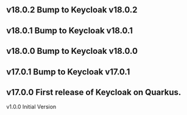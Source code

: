 v18.0.2
Bump to Keycloak v18.0.2
---
v18.0.1
Bump to Keycloak v18.0.1
---
v18.0.0
Bump to Keycloak v18.0.0
---
v17.0.1
Bump to Keycloak v17.0.1
---
v17.0.0
First release of Keycloak on Quarkus.
---
v1.0.0
Initial Version